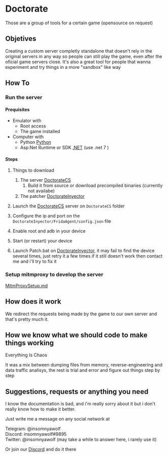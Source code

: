 # Doctorate

Those are a group of tools for a certain game (opensource on request)

## Objetives

Creating a custom server completly standalone that doesn't rely in the original servers in any way so people can still play the game,
even after the oficial game servers close.
It's also a great tool for people that wanna experiment and try things in a more "sandbox" like way

## How To

### Run the server

#### Prequisites

* Emulator with 
  * Root access
  * The game installed
* Computer with
  * Python [Python](https://www.python.org/downloads/)
  * Asp.Net Runtime or SDK [.NET](https://dotnet.microsoft.com/en-us/download) (use .net 7 )

#### Steps

1. Things to download
   1. The server [DoctorateCS]
      1. Build it from source or download precompiled binaries (currently not availabe)
   2. The patcher [DoctorateInyector]

2. Launch the [DoctorateCS] server on ``DoctorateCS`` folder

3. Configure the ip and port on the ``DoctorateInyector/FridaAgent/config.json`` file

4. Enable root and adb in your device

5. Start (or restart) your device

6. Launch Patch.bat on [DoctorateInyector], it may fail to find the device several times, just retry it a few times if it still doesn't work then contact me and i'll try to fix it

### Setup mitmproxy to develop the server

[MitmProxySetup.md](/MitmProxySetup.md)

## How does it work

We redirect the requests being made by the game to our own server and that's pretty much it.

## How we know what we should code to make things working

Everything Is Chaos

It was a mix between dumping files from memory, reverse-engineering and data traffic analisys, the rest is trial and error and figure out things step by step

## Suggestions, requests or anything you need

I know the documentation is bad, and i'm really sorry about it but i don't really know how to make it better.

Just write me a message on any social network at

Telegram: @insomnyawolf  
Discord: insomnyawolf#9895  
Twitter: @insomnyawolf (may take a while to answer here, i rarely use it)

Or join our [Discord] and do it there

[Discord]: https://discord.gg/pUj8HQ5FQU
[DoctorateCS]: https://github.com/DoctorateCS/DoctorateCS
[DoctorateInyector]: https://github.com/DoctorateCS/DoctorateInyector